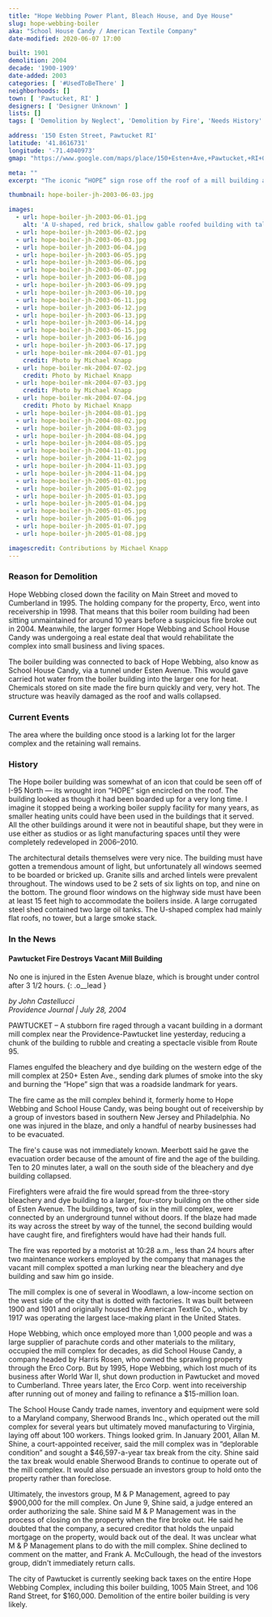 ```yaml
---
title: "Hope Webbing Power Plant, Bleach House, and Dye House"
slug: hope-webbing-boiler
aka: "School House Candy / American Textile Company"
date-modified: 2020-06-07 17:00

built: 1901
demolition: 2004
decade: '1900-1909'
date-added: 2003
categories: [ '#UsedToBeThere' ]
neighborhoods: []
town: [ 'Pawtucket, RI' ]
designers: [ 'Designer Unknown' ]
lists: []
tags: [ 'Demolition by Neglect', 'Demolition by Fire', 'Needs History' ]

address: '150 Esten Street, Pawtucket RI'
latitude: '41.8616731'
longitude: '-71.4040973'
gmap: "https://www.google.com/maps/place/150+Esten+Ave,+Pawtucket,+RI+02860/@41.8616731,-71.4040973,17z/data=!3m1!4b1!4m5!3m4!1s0x89e444be9854f45d:0x4c0f5656784a16b0!8m2!3d41.8616731!4d-71.4019086"

meta: ""
excerpt: "The iconic “HOPE” sign rose off the roof of a mill building as you drove north on 95 until a fire devastated it in 2004."

thumbnail: hope-boiler-jh-2003-06-03.jpg

images:
  - url: hope-boiler-jh-2003-06-01.jpg
    alt: 'A U-shaped, red brick, shallow gable roofed building with tall, slender smokestack on one corner. On the three story section of the building, the hill that it is built into makes a main entrance from road surface at the third floor level. A second story wing protrudes perpendiculary from one end. Windows are all segmental arch with granite sills.'
  - url: hope-boiler-jh-2003-06-02.jpg
  - url: hope-boiler-jh-2003-06-03.jpg
  - url: hope-boiler-jh-2003-06-04.jpg
  - url: hope-boiler-jh-2003-06-05.jpg
  - url: hope-boiler-jh-2003-06-06.jpg
  - url: hope-boiler-jh-2003-06-07.jpg
  - url: hope-boiler-jh-2003-06-08.jpg
  - url: hope-boiler-jh-2003-06-09.jpg
  - url: hope-boiler-jh-2003-06-10.jpg
  - url: hope-boiler-jh-2003-06-11.jpg
  - url: hope-boiler-jh-2003-06-12.jpg
  - url: hope-boiler-jh-2003-06-13.jpg
  - url: hope-boiler-jh-2003-06-14.jpg
  - url: hope-boiler-jh-2003-06-15.jpg
  - url: hope-boiler-jh-2003-06-16.jpg
  - url: hope-boiler-jh-2003-06-17.jpg
  - url: hope-boiler-mk-2004-07-01.jpg
    credit: Photo by Michael Knapp
  - url: hope-boiler-mk-2004-07-02.jpg
    credit: Photo by Michael Knapp
  - url: hope-boiler-mk-2004-07-03.jpg
    credit: Photo by Michael Knapp
  - url: hope-boiler-mk-2004-07-04.jpg
    credit: Photo by Michael Knapp
  - url: hope-boiler-jh-2004-08-01.jpg
  - url: hope-boiler-jh-2004-08-02.jpg
  - url: hope-boiler-jh-2004-08-03.jpg
  - url: hope-boiler-jh-2004-08-04.jpg
  - url: hope-boiler-jh-2004-08-05.jpg
  - url: hope-boiler-jh-2004-11-01.jpg
  - url: hope-boiler-jh-2004-11-02.jpg
  - url: hope-boiler-jh-2004-11-03.jpg
  - url: hope-boiler-jh-2004-11-04.jpg
  - url: hope-boiler-jh-2005-01-01.jpg
  - url: hope-boiler-jh-2005-01-02.jpg
  - url: hope-boiler-jh-2005-01-03.jpg
  - url: hope-boiler-jh-2005-01-04.jpg
  - url: hope-boiler-jh-2005-01-05.jpg
  - url: hope-boiler-jh-2005-01-06.jpg
  - url: hope-boiler-jh-2005-01-07.jpg
  - url: hope-boiler-jh-2005-01-08.jpg

imagescredit: Contributions by Michael Knapp
---
```


### Reason for Demolition

Hope Webbing closed down the facility on Main Street and moved to Cumberland in 1995. The holding company for the property, Erco, went into receivership in 1998. That means that this boiler room building had been sitting unmaintained for around 10 years before a suspicious fire broke out in 2004. Meanwhile, the larger former Hope Webbing and School House Candy was undergoing a real estate deal that would rehabilitate the complex into small business and living spaces. 

The boiler building was connected to back of Hope Webbing, also know as School House Candy, via a tunnel under Esten Avenue. This would gave carried hot water from the boiler building into the larger one for heat. Chemicals stored on site made the fire burn quickly and very, very hot. The structure was heavily damaged as the roof and walls collapsed. 


### Current Events

The area where the building once stood is a larking lot for the larger complex and the retaining wall remains. 


### History

The Hope boiler building was somewhat of an icon that could be seen off of I-95 North — its wrought iron “HOPE” sign encircled on the roof. The building looked as though it had been boarded up for a very long time. I imagine it stopped being a working boiler supply facility for many years, as smaller heating units could have been used in the buildings that it served. All the other buildings around it were not in beautiful shape, but they were in use either as studios or as light manufacturing spaces until they were completely redeveloped in 2006–2010.

The architectural details themselves were very nice. The building must have gotten a tremendous amount of light, but unfortunately all windows seemed to be boarded or bricked up. Granite sills and arched lintels were prevalent throughout. The windows used to be 2 sets of six lights on top, and nine on the bottom. The ground floor windows on the highway side must have been at least 15 feet high to accommodate the boilers inside. A large corrugated steel shed contained two large oil tanks. The U-shaped complex had mainly flat roofs, no tower, but a large smoke stack. 


### In the News

#### Pawtucket Fire Destroys Vacant Mill Building

No one is injured in the Esten Avenue blaze, which is brought under control after 3 1/2 hours.
{: .o__lead }

_by John Castellucci_  
_Providence Journal | July 28, 2004_

PAWTUCKET – A stubborn fire raged through a vacant building in a dormant mill complex near the Providence-Pawtucket line yesterday, reducing a chunk of the building to rubble and creating a spectacle visible from Route 95.

Flames engulfed the bleachery and dye building on the western edge of the mill complex at 250+ Esten Ave., sending dark plumes of smoke into the sky and burning the “Hope” sign that was a roadside landmark for years.

The fire came as the mill complex behind it, formerly home to Hope Webbing and School House Candy, was being bought out of receivership by a group of investors based in southern New Jersey and Philadelphia. No one was injured in the blaze, and only a handful of nearby businesses had to be evacuated.

The fire's cause was not immediately known. Meerbott said he gave the evacuation order because of the amount of fire and the age of the building. Ten to 20 minutes later, a wall on the south side of the bleachery and dye building collapsed.

Firefighters were afraid the fire would spread from the three-story bleachery and dye building to a larger, four-story building on the other side of Esten Avenue. The buildings, two of six in the mill complex, were connected by an underground tunnel without doors. If the blaze had made its way across the street by way of the tunnel, the second building would have caught fire, and firefighters would have had their hands full.

The fire was reported by a motorist at 10:28 a.m., less than 24 hours after two maintenance workers employed by the company that manages the vacant mill complex spotted a man lurking near the bleachery and dye building and saw him go inside.

The mill complex is one of several in Woodlawn, a low-income section on the west side of the city that is dotted with factories. It was built between 1900 and 1901 and originally housed the American Textile Co., which by 1917 was operating the largest lace-making plant in the United States.

Hope Webbing, which once employed more than 1,000 people and was a large supplier of parachute cords and other materials to the military, occupied the mill complex for decades, as did School House Candy, a company headed by Harris Rosen, who owned the sprawling property through the Erco Corp. But by 1995, Hope Webbing, which lost much of its business after World War II, shut down production in Pawtucket and moved to Cumberland. Three years later, the Erco Corp. went into receivership after running out of money and failing to refinance a $15-million loan.

The School House Candy trade names, inventory and equipment were sold to a Maryland company, Sherwood Brands Inc., which operated out the mill complex for several years but ultimately moved manufacturing to Virginia, laying off about 100 workers. Things looked grim. In January 2001, Allan M. Shine, a court-appointed receiver, said the mill complex was in “deplorable condition” and sought a $46,597-a-year tax break from the city. Shine said the tax break would enable Sherwood Brands to continue to operate out of the mill complex. It would also persuade an investors group to hold onto the property rather than foreclose.

Ultimately, the investors group, M & P Management, agreed to pay $900,000 for the mill complex. On June 9, Shine said, a judge entered an order authorizing the sale. Shine said M & P Management was in the process of closing on the property when the fire broke out. He said he doubted that the company, a secured creditor that holds the unpaid mortgage on the property, would back out of the deal. It was unclear what M & P Management plans to do with the mill complex. Shine declined to comment on the matter, and Frank A. McCullough, the head of the investors group, didn't immediately return calls.

The city of Pawtucket is currently seeking back taxes on the entire Hope Webbing Complex, including this boiler building, 1005 Main Street, and 106 Rand Street, for $160,000. Demolition of the entire boiler building is very likely.
